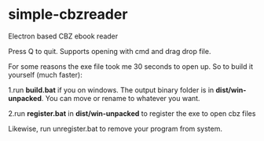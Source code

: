# simple-cbzreader
Electron based CBZ ebook reader

Press Q to quit. Supports opening with cmd and drag drop file.

For some reasons the exe file took me 30 seconds to open up. So to build it yourself (much faster):

1.run **build.bat** if you on windows. The output binary folder is in **dist/win-unpacked**. You can move or rename to whatever you want.

2.run **register.bat** in **dist/win-unpacked** to register the exe to open cbz files

Likewise, run unregister.bat to remove your program from system.